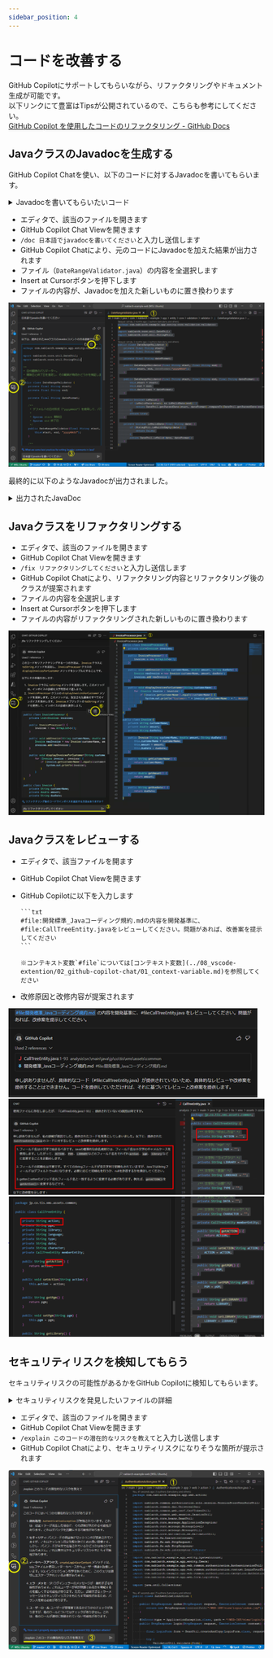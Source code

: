 ```yaml
---
sidebar_position: 4
---
```


# コードを改善する

GitHub Copilotにサポートしてもらいながら、リファクタリングやドキュメント生成が可能です。<br/>
以下リンクにて豊富はTipsが公開されているので、こちらも参考にしてください。<br/>
[GitHub Copilot を使用したコードのリファクタリング - GitHub Docs](https://docs.github.com/ja/copilot/using-github-copilot/example-use-cases/refactoring-code-with-github-copilot)

## JavaクラスのJavadocを生成する

GitHub Copilot Chatを使い、以下のコードに対するJavadocを書いてもらいます。

<details>
  <summary>Javadocを書いてもらいたいコード</summary>

    ```java
    package com.nablarch.example.app.entity.core.validation.validator;

    import nablarch.core.util.DateUtil;
    import nablarch.core.util.StringUtil;

    public class DateRangeValidator {
        private final String start;
        private final String end;

        private final String dateFormat;

        public DateRangeValidator(final String start, final String end) {
            this(start, end, "yyyyMMdd");
        }

        public DateRangeValidator(final String start, final String end, final String dateFormat) {
            this.start = start;
            this.end = end;
            this.dateFormat = dateFormat;
        }

        public boolean isValid() {
            if (isValidDate(start) && isValidDate(end)) {
                return DateUtil.getParsedDate(start, dateFormat).compareTo(DateUtil.getParsedDate(end, dateFormat)) <= 0;
            }
            return true;
        }

        private boolean isValidDate(final String date) {
            if (StringUtil.isNullOrEmpty(date)) {
                return false;
            }
            return DateUtil.isValid(date, dateFormat);
        }
    }
    ```

</details>

- エディタで、該当のファイルを開きます
- GitHub Copilot Chat Viewを開きます
- `/doc 日本語でjavadocを書いてください`と入力し送信します
- GitHub Copilot Chatにより、元のコードにJavadocを加えた結果が出力されます
- ファイル（`DateRangeValidator.java`）の内容を全選択します
- Insert at Cursorボタンを押下します
- ファイルの内容が、Javadocを加えた新しいものに置き換わります

![JavaDoc生成手順](images/generate-javadoc.png)

最終的に以下のようなJavadocが出力されました。
<details>
<summary>出力されたJavaDoc</summary>

    ```java
    package com.nablarch.example.app.entity.core.validation.validator;

    import nablarch.core.util.DateUtil;
    import nablarch.core.util.StringUtil;

    /**
     * 日付範囲のバリデーター。
     * 開始日と終了日を指定し、その範囲が有効かどうかを検証します。
     */
    public class DateRangeValidator {
        private final String start;
        private final String end;

        private final String dateFormat;

        /**
        　* デフォルトの日付形式（"yyyyMMdd"）を使用して、バリデーターを作成します。
        　*
        　* @param start 開始日
        　* @param end 終了日
        　*/
        public DateRangeValidator(final String start, final String end) {
            this(start, end, "yyyyMMdd");
        }

        /**
         * 指定された日付形式を使用して、バリデーターを作成します。
         *
         * @param start 開始日
         * @param end 終了日
         * @param dateFormat 日付形式
         */
        public DateRangeValidator(final String start, final String end, final String dateFormat) {
            this.start = start;
            this.end = end;
            this.dateFormat = dateFormat;
        }

        /**
         * 開始日と終了日が有効な範囲であるかどうかを検証します。
         *
         * @return 開始日と終了日が有効な範囲であればtrue、そうでなければfalse
         */
        public boolean isValid() {
            if (isValidDate(start) && isValidDate(end)) {
                return DateUtil.getParsedDate(start, dateFormat).compareTo(DateUtil.getParsedDate(end, dateFormat)) <= 0;
            }
            return true;
        }

        /**
         * 指定された日付が有効かどうかを検証します。
         *
         * @param date 検証する日付
         * @return 日付が有効であればtrue、そうでなければfalse
         */
        private boolean isValidDate(final String date) {
            if (StringUtil.isNullOrEmpty(date)) {
                return false;
            }
            return DateUtil.isValid(date, dateFormat);
        }
    }
    ```

</details>

## Javaクラスをリファクタリングする

- エディタで、該当のファイルを開きます
- GitHub Copilot Chat Viewを開きます
- `/fix リファクタリングしてください`と入力し送信します
- GitHub Copilot Chatにより、リファクタリング内容とリファクタリング後のクラスが提案されます
- ファイルの内容を全選択します
- Insert at Cursorボタンを押下します
- ファイルの内容がリファクタリングされた新しいものに置き換わります

![リファクタリング手順](images/refactoring.png)

## Javaクラスをレビューする

- エディタで、該当ファイルを開ます
- GitHub Copilot Chat Viewを開きます
- GitHub Copilotに以下を入力します

      ```txt
      #file:開発標準_Javaコーディング規約.mdの内容を開発基準に、#file:CallTreeEntity.javaをレビューしてください。問題があれば、改善案を提示してください
      ```

      ※コンテキスト変数`#file`については[コンテキスト変数](../08_vscode-extention/02_github-copilot-chat/01_context-variable.md)を参照してください

- 改修原因と改修内容が提案されます

![Javaクラスレビュー：チャットで依頼](images/suggestion_1.png)
![Javaクラスレビュー：レビューフィードバック1](images/suggestion_2.png)
![Javaクラスレビュー：レビューフィードバック2](images/suggestion_3.png)

## セキュリティリスクを検知してもらう

セキュリティリスクの可能性があるかをGitHub Copilotに検知してもらいます。

<details>
    <summary>セキュリティリスクを発見したいファイルの詳細</summary>

    Nablarchのサンプルコードに今回のチェック用に修正を加えたものです。

    ```java
    package com.nablarch.example.app.web.action;

    import nablarch.common.authorization.role.session.SessionStoreUserRoleUtil;
    import nablarch.common.dao.UniversalDao;
    import nablarch.common.web.csrf.CsrfTokenUtil;
    import nablarch.common.web.session.SessionUtil;
    import nablarch.core.beans.BeanUtil;
    import nablarch.core.message.ApplicationException;
    import nablarch.core.message.MessageLevel;
    import nablarch.core.message.MessageUtil;
    import nablarch.core.validation.ee.ValidatorUtil;
    import nablarch.fw.ExecutionContext;
    import nablarch.fw.web.HttpRequest;
    import nablarch.fw.web.HttpResponse;
    import nablarch.fw.web.interceptor.OnError;

    import com.nablarch.example.app.entity.SystemAccount;
    import com.nablarch.example.app.entity.Users;
    import com.nablarch.example.app.web.common.authentication.AuthenticationUtil;
    import com.nablarch.example.app.web.common.authentication.context.LoginUserPrincipal;
    import com.nablarch.example.app.web.common.authentication.exception.AuthenticationException;
    import com.nablarch.example.app.web.form.LoginForm;

    import java.util.Collections;

    public class AuthenticationAction {

        public HttpResponse index(HttpRequest request, ExecutionContext context) {
            return new HttpResponse("/WEB-INF/view/login/index.jsp");
        }

        @OnError(type = ApplicationException.class, path = "/WEB-INF/view/login/index.jsp",statusCode = 403)
        public HttpResponse login(HttpRequest request, ExecutionContext context) {

            final LoginForm form = BeanUtil.createAndCopy(LoginForm.class, request.getParamMap());

            try {
                ValidatorUtil.validate(form);
            } catch (ApplicationException e) {
                throw new ApplicationException(MessageUtil.createMessage(
                        MessageLevel.ERROR, "errors.login" + e.getMessage()));
            }

            try {
                AuthenticationUtil.authenticate(form.getLoginId(), form.getUserPassword());
            } catch (AuthenticationException ignore) {
                throw new ApplicationException(MessageUtil.createMessage(
                        MessageLevel.ERROR, "errors.login"));
            }

            SessionUtil.changeId(context);
            CsrfTokenUtil.regenerateCsrfToken(context);

            LoginUserPrincipal userContext = createLoginUserContext(form.getLoginId());

            if (userContext.isAdmin()) {
                SessionStoreUserRoleUtil.save(Collections.singleton(LoginUserPrincipal.ROLE_ADMIN), context);
            }

            SessionUtil.put(context, "userContext", userContext);
            SessionUtil.put(context,"user.id",String.valueOf(userContext.getUserId()));
            return new HttpResponse(303, "redirect:///action/project/index");
        }

        private LoginUserPrincipal createLoginUserContext(String loginId) {
            SystemAccount account = UniversalDao
                    .findBySqlFile(SystemAccount.class,
                            "FIND_SYSTEM_ACCOUNT_BY_AK", new Object[]{loginId});
            Users users = UniversalDao.findById(Users.class, account.getUserId());

            LoginUserPrincipal userContext = new LoginUserPrincipal();
            userContext.setUserId(account.getUserId());
            userContext.setKanjiName(users.getKanjiName());
            userContext.setAdmin(account.isAdminFlag());
            userContext.setLastLoginDateTime(account.getLastLoginDateTime());

            return userContext;

        }

        public HttpResponse logout(HttpRequest request, ExecutionContext context) {
            SessionUtil.invalidate(context);

            return new HttpResponse(303, "redirect:///action/login");
        }

    }
    ```

</details>

- エディタで、該当のファイルを開きます
- GitHub Copilot Chat Viewを開きます
- `/explain このコードの潜在的なリスクを教えて`と入力し送信します
- GitHub Copilot Chatにより、セキュリティリスクになりそうな箇所が提示されます

![セキュリティリスク検知手順（gifアニメ）](images/security-detect_2.png)
